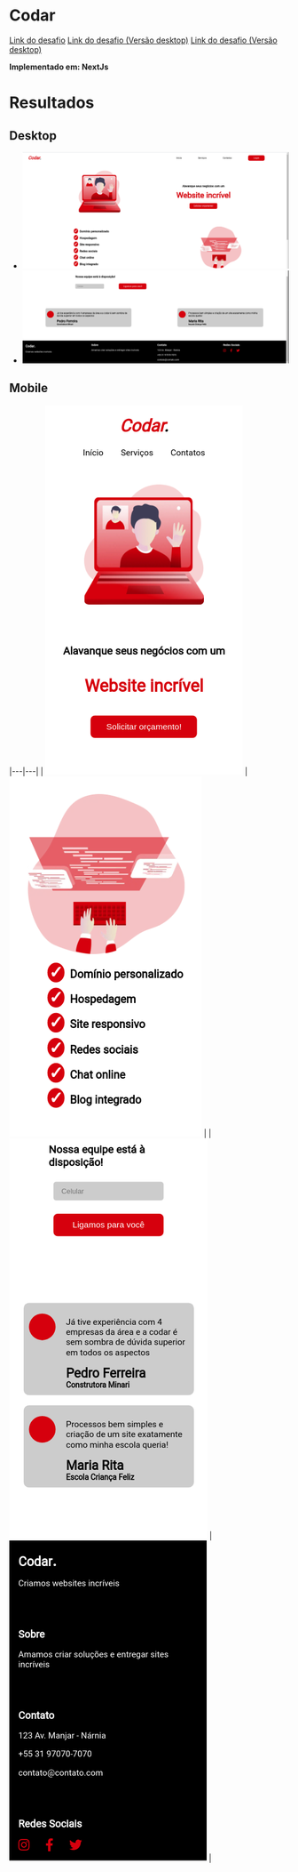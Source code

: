 # Codar

[Link do desafio](https://github.com/Lorenalgm/codar)
[Link do desafio (Versão desktop)](https://raw.githubusercontent.com/Lorenalgm/codar/master/design/desktop.png)
[Link do desafio (Versão desktop)](https://raw.githubusercontent.com/Lorenalgm/codar/master/design/mobile.png)

**Implementado em: NextJs**

# Resultados

## Desktop

* ![Imagem de resultado desktop](/Codar/Results/Result-Desktop.png)
* ![Imagem de resultado desktop](/Codar/Results/Result-Desktop-Bottom.png)

## Mobile

|---|---|
| ![Imagem de resultado mobile](/Codar/Results/Result-Mobile-Top.png)       | ![Imagem de resultado mobile](/Codar/Results/Result-Mobile-Checklist.png) |
| ![Imagem de resultado mobile](/Codar/Results/Result-Mobile-Review.png)    | ![Imagem de resultado mobile](/Codar/Results/Result-Mobile-Bottom.png)    |
